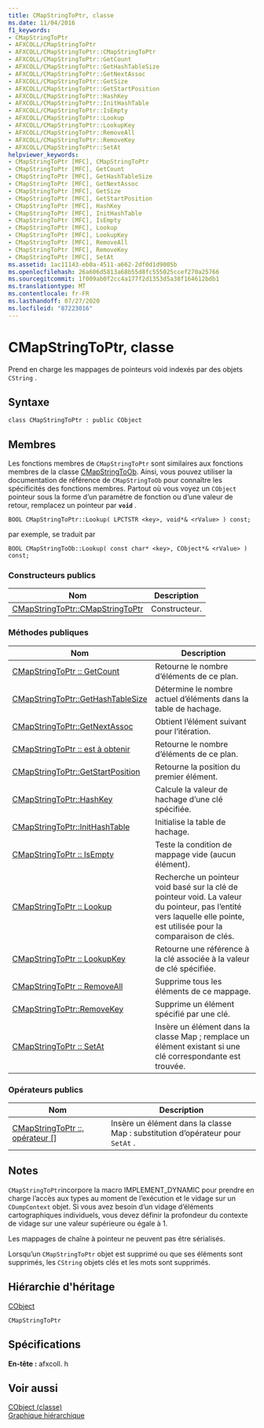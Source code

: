 ```yaml
---
title: CMapStringToPtr, classe
ms.date: 11/04/2016
f1_keywords:
- CMapStringToPtr
- AFXCOLL/CMapStringToPtr
- AFXCOLL/CMapStringToPtr::CMapStringToPtr
- AFXCOLL/CMapStringToPtr::GetCount
- AFXCOLL/CMapStringToPtr::GetHashTableSize
- AFXCOLL/CMapStringToPtr::GetNextAssoc
- AFXCOLL/CMapStringToPtr::GetSize
- AFXCOLL/CMapStringToPtr::GetStartPosition
- AFXCOLL/CMapStringToPtr::HashKey
- AFXCOLL/CMapStringToPtr::InitHashTable
- AFXCOLL/CMapStringToPtr::IsEmpty
- AFXCOLL/CMapStringToPtr::Lookup
- AFXCOLL/CMapStringToPtr::LookupKey
- AFXCOLL/CMapStringToPtr::RemoveAll
- AFXCOLL/CMapStringToPtr::RemoveKey
- AFXCOLL/CMapStringToPtr::SetAt
helpviewer_keywords:
- CMapStringToPtr [MFC], CMapStringToPtr
- CMapStringToPtr [MFC], GetCount
- CMapStringToPtr [MFC], GetHashTableSize
- CMapStringToPtr [MFC], GetNextAssoc
- CMapStringToPtr [MFC], GetSize
- CMapStringToPtr [MFC], GetStartPosition
- CMapStringToPtr [MFC], HashKey
- CMapStringToPtr [MFC], InitHashTable
- CMapStringToPtr [MFC], IsEmpty
- CMapStringToPtr [MFC], Lookup
- CMapStringToPtr [MFC], LookupKey
- CMapStringToPtr [MFC], RemoveAll
- CMapStringToPtr [MFC], RemoveKey
- CMapStringToPtr [MFC], SetAt
ms.assetid: 1ac11143-eb0a-4511-a662-2df0d1d9005b
ms.openlocfilehash: 26a606d5813a68b55d8fc555025ccef270a25766
ms.sourcegitcommit: 1f009ab0f2cc4a177f2d1353d5a38f164612bdb1
ms.translationtype: MT
ms.contentlocale: fr-FR
ms.lasthandoff: 07/27/2020
ms.locfileid: "87223016"
---
```

# <a name="cmapstringtoptr-class"></a>CMapStringToPtr, classe

Prend en charge les mappages de pointeurs void indexés par des objets `CString` .

## <a name="syntax"></a>Syntaxe

```
class CMapStringToPtr : public CObject
```

## <a name="members"></a>Membres

Les fonctions membres de `CMapStringToPtr` sont similaires aux fonctions membres de la classe [CMapStringToOb](../../mfc/reference/cmapstringtoob-class.md). Ainsi, vous pouvez utiliser la documentation de référence de `CMapStringToOb` pour connaître les spécificités des fonctions membres. Partout où vous voyez un `CObject` pointeur sous la forme d’un paramètre de fonction ou d’une valeur de retour, remplacez un pointeur par **`void`** .

`BOOL CMapStringToPtr::Lookup( LPCTSTR <key>, void*& <rValue> ) const;`

par exemple, se traduit par

`BOOL CMapStringToOb::Lookup( const char* <key>, CObject*& <rValue> ) const;`

### <a name="public-constructors"></a>Constructeurs publics

|Nom|Description|
|----------|-----------------|
|[CMapStringToPtr::CMapStringToPtr](../../mfc/reference/cmapstringtoob-class.md#cmapstringtoob)|Constructeur.|

### <a name="public-methods"></a>M&#233;thodes publiques

|Nom|Description|
|----------|-----------------|
|[CMapStringToPtr :: GetCount](../../mfc/reference/cmapstringtoob-class.md#getcount)|Retourne le nombre d’éléments de ce plan.|
|[CMapStringToPtr::GetHashTableSize](../../mfc/reference/cmapstringtoob-class.md#gethashtablesize)|Détermine le nombre actuel d’éléments dans la table de hachage.|
|[CMapStringToPtr::GetNextAssoc](../../mfc/reference/cmapstringtoob-class.md#getnextassoc)|Obtient l’élément suivant pour l’itération.|
|[CMapStringToPtr :: est à obtenir](../../mfc/reference/cmapstringtoob-class.md#getsize)|Retourne le nombre d’éléments de ce plan.|
|[CMapStringToPtr::GetStartPosition](../../mfc/reference/cmapstringtoob-class.md#getstartposition)|Retourne la position du premier élément.|
|[CMapStringToPtr::HashKey](../../mfc/reference/cmapstringtoob-class.md#hashkey)|Calcule la valeur de hachage d’une clé spécifiée.|
|[CMapStringToPtr::InitHashTable](../../mfc/reference/cmapstringtoob-class.md#inithashtable)|Initialise la table de hachage.|
|[CMapStringToPtr :: IsEmpty](../../mfc/reference/cmapstringtoob-class.md#isempty)|Teste la condition de mappage vide (aucun élément).|
|[CMapStringToPtr :: Lookup](../../mfc/reference/cmapstringtoob-class.md#lookup)|Recherche un pointeur void basé sur la clé de pointeur void. La valeur du pointeur, pas l’entité vers laquelle elle pointe, est utilisée pour la comparaison de clés.|
|[CMapStringToPtr :: LookupKey](../../mfc/reference/cmapstringtoob-class.md#lookupkey)|Retourne une référence à la clé associée à la valeur de clé spécifiée.|
|[CMapStringToPtr :: RemoveAll](../../mfc/reference/cmapstringtoob-class.md#removeall)|Supprime tous les éléments de ce mappage.|
|[CMapStringToPtr::RemoveKey](../../mfc/reference/cmapstringtoob-class.md#removekey)|Supprime un élément spécifié par une clé.|
|[CMapStringToPtr :: SetAt](../../mfc/reference/cmapstringtoob-class.md#setat)|Insère un élément dans la classe Map ; remplace un élément existant si une clé correspondante est trouvée.|

### <a name="public-operators"></a>Op&#233;rateurs publics

|Nom|Description|
|----------|-----------------|
|[CMapStringToPtr ::, opérateur \[\]](../../mfc/reference/cmapstringtoob-class.md#operator_at)|Insère un élément dans la classe Map : substitution d’opérateur pour `SetAt` .|

## <a name="remarks"></a>Notes

`CMapStringToPtr`incorpore la macro IMPLEMENT_DYNAMIC pour prendre en charge l’accès aux types au moment de l’exécution et le vidage sur un `CDumpContext` objet. Si vous avez besoin d’un vidage d’éléments cartographiques individuels, vous devez définir la profondeur du contexte de vidage sur une valeur supérieure ou égale à 1.

Les mappages de chaîne à pointeur ne peuvent pas être sérialisés.

Lorsqu’un `CMapStringToPtr` objet est supprimé ou que ses éléments sont supprimés, les `CString` objets clés et les mots sont supprimés.

## <a name="inheritance-hierarchy"></a>Hiérarchie d'héritage

[CObject](../../mfc/reference/cobject-class.md)

`CMapStringToPtr`

## <a name="requirements"></a>Spécifications

**En-tête :** afxcoll. h

## <a name="see-also"></a>Voir aussi

[CObject (classe)](../../mfc/reference/cobject-class.md)<br/>
[Graphique hiérarchique](../../mfc/hierarchy-chart.md)
